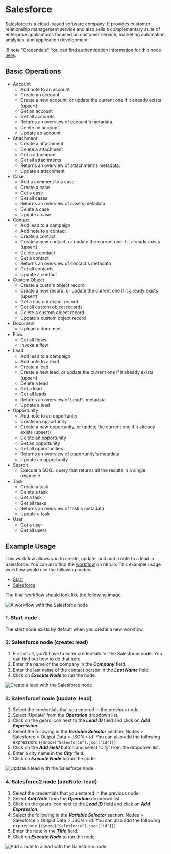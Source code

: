 # Salesforce

[Salesforce](https://www.salesforce.com/) is a cloud-based software company. It provides customer relationship management service and also sells a complementary suite of enterprise applications focused on customer service, marketing automation, analytics, and application development.

!!! note "Credentials"
    You can find authentication information for this node [here](/integrations/credentials/salesforce/).


## Basic Operations

* Account
    * Add note to an account
    * Create an account
    * Create a new account, or update the current one if it already exists (upsert)
    * Get an account
    * Get all accounts
    * Returns an overview of account's metadata.
    * Delete an account
    * Update an account
* Attachment
    * Create a attachment
    * Delete a attachment
    * Get a attachment
    * Get all attachments
    * Returns an overview of attachment's metadata.
    * Update a attachment
* Case
    * Add a comment to a case
    * Create a case
    * Get a case
    * Get all cases
    * Returns an overview of case's metadata
    * Delete a case
    * Update a case
* Contact
    * Add lead to a campaign
    * Add note to a contact
    * Create a contact
    * Create a new contact, or update the current one if it already exists (upsert)
    * Delete a contact
    * Get a contact
    * Returns an overview of contact's metadata
    * Get all contacts
    * Update a contact
* Custom Object
    * Create a custom object record
    * Create a new record, or update the current one if it already exists (upsert)
    * Get a custom object record
    * Get all custom object records
    * Delete a custom object record
    * Update a custom object record
* Document
    * Upload a document
* Flow
    * Get all flows
    * Invoke a flow
* Lead
    * Add lead to a campaign
    * Add note to a lead
    * Create a lead
    * Create a new lead, or update the current one if it already exists (upsert)
    * Delete a lead
    * Get a lead
    * Get all leads
    * Returns an overview of Lead's metadata
    * Update a lead
* Opportunity
    * Add note to an opportunity
    * Create an opportunity
    * Create a new opportunity, or update the current one if it already exists (upsert)
    * Delete an opportunity
    * Get an opportunity
    * Get all opportunities
    * Returns an overview of opportunity's metadata
    * Update an opportunity
* Search
    * Execute a SOQL query that returns all the results in a single response
* Task
    * Create a task
    * Delete a task
    * Get a task
    * Get all tasks
    * Returns an overview of task's metadata
    * Update a task
* User
    * Get a user
    * Get all users

## Example Usage

This workflow allows you to create, update, and add a note to a lead in Salesforce. You can also find the [workflow](https://n8n.io/workflows/664) on n8n.io. This example usage workflow would use the following nodes.
- [Start](/integrations/core-nodes/n8n-nodes-base.start/)
- [Salesforce]()

The final workflow should look like the following image.

![A workflow with the Salesforce node](/_images/integrations/nodes/salesforce/workflow.png)

### 1. Start node

The start node exists by default when you create a new workflow.

### 2. Salesforce node (create: lead)

1. First of all, you'll have to enter credentials for the Salesforce node. You can find out how to do that [here](/integrations/credentials/salesforce/).
2. Enter the name of the company in the ***Company*** field.
3. Enter the last name of the contact person in the ***Last Name*** field.
4. Click on ***Execute Node*** to run the node.

![Create a lead with the Salesforce node](/_images/integrations/nodes/salesforce/salesforce_node.png)


### 3. Salesforce1 node (update: lead)

1. Select the credentials that you entered in the previous node.
2. Select 'Update' from the ***Operation*** dropdown list.
3. Click on the gears icon next to the ***Lead ID*** field and click on ***Add Expression***.
4. Select the following in the ***Variable Selector*** section: Nodes > Salesforce > Output Data > JSON > id. You can also add the following expression: `{{$node["Salesforce"].json["id"]}}`
5. Click on the ***Add Field*** button and select 'City' from the dropdown list.
6. Enter a city name in the ***City*** field.
7. Click on ***Execute Node*** to run the node.

![Update a lead with the Salesforce node](/_images/integrations/nodes/salesforce/salesforce1_node.png)



### 4. Salesforce2 node (addNote: lead)

1. Select the credentials that you entered in the previous node.
2. Select ***Add Note*** from the ***Operation*** dropdown list.
3. Click on the gears icon next to the ***Lead ID*** field and click on ***Add Expression***.
4. Select the following in the ***Variable Selector*** section: Nodes > Salesforce > Output Data > JSON > id. You can also add the following expression: `{{$node["Salesforce"].json["id"]}}`
5. Enter the note in the ***Title*** field.
6. Click on ***Execute Node*** to run the node.

![Add a note to a lead with the Salesforce node](/_images/integrations/nodes/salesforce/salesforce2_node.png)


